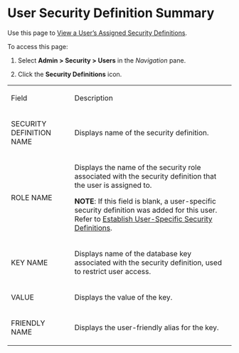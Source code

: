 # User Security Definition Summary

<div class="use" data-xmlns="">

Use this page to [View a User’s Assigned Security
Definitions](../Use_Cases/View_a_Users_Assigned_Security_Definitions.htm).

</div>

To access this page:

1.  Select **Admin \> Security \> Users** in the *Navigation* pane.

2.  Click the **Security Definitions** icon.

<table>
<tbody>
<tr class="odd">
<td><p>Field</p></td>
<td><p>Description</p></td>
</tr>
<tr class="even">
<td><p>SECURITY DEFINITION NAME</p></td>
<td><p>Displays name of the security definition.</p></td>
</tr>
<tr class="odd">
<td><p>ROLE NAME</p></td>
<td><p>Displays the name of the security role associated with the security definition that the user is assigned to.</p>
<p><strong>NOTE</strong>: If this field is blank, a user-specific security definition was added for this user. Refer to <a href="../Use_Cases/Establish_UserSpecific_Security_Definitions.htm">Establish User-Specific Security Definitions</a>.</p></td>
</tr>
<tr class="even">
<td><p>KEY NAME</p></td>
<td><p>Displays name of the database key associated with the security definition, used to restrict user access.</p></td>
</tr>
<tr class="odd">
<td><p>VALUE</p></td>
<td><p>Displays the value of the key.</p></td>
</tr>
<tr class="even">
<td><p>FRIENDLY NAME</p></td>
<td><p>Displays the user-friendly alias for the key.</p></td>
</tr>
</tbody>
</table>
